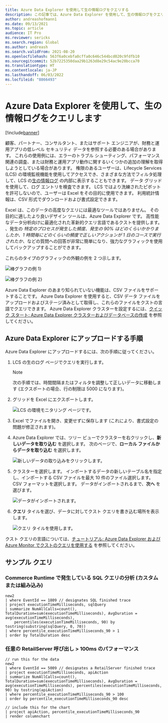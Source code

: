 ```yaml
---
title: Azure Data Explorer を使用して生の情報ログをクエリする
description: この記事では、Azure Data Explorer を使用して、生の情報ログをクエリする方法について説明します。
author: andreashofmann1
ms.date: 09/13/2021
ms.topic: article
audience: IT Pro
ms.reviewer: sericks
ms.search.region: Global
ms.author: andreash
ms.search.validFrom: 2021-08-20
ms.openlocfilehash: 563f6a0cebfa8cffa0c646c544bcd020c9fdfb10
ms.sourcegitcommit: 52b7225350daa29b1263d8e29c54ac9e20bcca70
ms.translationtype: HT
ms.contentlocale: ja-JP
ms.lasthandoff: 06/03/2022
ms.locfileid: "8866493"
---
```

# <a name="use-azure-data-explorer-to-query-raw-information-logs"></a>Azure Data Explorer を使用して、生の情報ログをクエリします

[!include[banner](../includes/banner.md)]

顧客、パートナー、コンサルタント、またはサポート エンジニアが、財務と運用アプリの低レベル セキュリティ データを参照する必要のある場合があります。 これらの使用例には、エラーのトラブル シューティング、パフォーマンス関連の調査、または財務と運用アプリ動作に関するいくつかの追加の理解を取得しようとしている場合があります。 権限のあるユーザーは、Lifecycle Services (LCS) の環境監視機能を使用してアクセスでき、さまざまな方法でフィルタ処理して、LCS の[生の情報ログ](monitoring-diagnostics.md#raw-information-logs) の内部に表示することもできます。 データ グリッドを使用して、ログ エントリを検査できます。 LCS ではより洗練されたピボットを許可しないので、ユーザーは Excel をその目的に使用できます。 利用統計情報は、CSV 形式でダウンロードおよび書式設定できます。 

Excel は、このデータの高度なクエリには最適なツールではありません。 その目的に適したより良いデザイン ツールは、Azure Data Explorer です。 高性能なデータ分析向けに最適化された革新的クエリ言語であるクストを提供します。 、発生の *特定のプロセスが発生した頻度*、*発生の 90% はどのくらいかかりましたか*、*1 時間毎にどのくらいの頻度で正しいアクションが 1 日のコースで実行されたか*、などの質問への回答が非常に簡単になり、強力なグラフィックを使用してバックアップすることができます。 

これらのタイプのグラフィックの外観の例を 2 つ示します。

![棒グラフの例 1}](media/ADE1.png)

![棒グラフの例 2}](media/ADE2.png)

Azure Data Explorer のあまり知られていない機能は、CSV ファイルをサポートすることです。 Azure Data Explorer を使用すると、CSV データ ファイルをアップロードおよびステージ済みとして取得し、これらのファイルをクストの言語でクエリできます。 Azure Data Explorer クラスターを設定するには、[クイック スタート: Azure Data Explorer クラスターおよびデータベースの作成](/azure/data-explorer/create-cluster-database-portal) を参照してください。

## <a name="steps-to-upload-to-azure-data-explorer"></a>Azure Data Explorer にアップロードする手順
Azure Data Explorer にアップロードするには、次の手順に従ってください。 

1.  LCS の生のログ ページでクエリを実行します。
    > [!NOTE]
    > 次の手順では、時間間隔またはフィルタを調整して正しいデータに移動します (エクスポートの場合、行の制限は 5000 になります)。
   
2.  グリッドを Excel にエクスポートします。

    ![LCS の環境モニタリング ページです。](media/ADE3.png)

3.  Excel でファイルを開き、変更せずに保存します (これにより、書式設定の問題が修正されます)。
4.  Azure Data Explorer では、ツリー ビューでクラスターを右クリックし、**新しいデータを取り込む** を選択します。 次のページで、**ローカル ファイルからデータを取り込む** を選択します。

    ![新しいデータの取り込みをクリックします。](media/ADE4.png)

5.  クラスターを選択します。 インポートするデータの新しいテーブル名を指定し、インポートする CSV ファイルを最大 10 件のファイル選択します。 CSV フォーマットを選択します。 データがインポートされるまで、**次へ** を選びます。

    ![データがインポートされます。](media/ADE5.png)

6. **クエリ** タイルを選び、データに対してクスト クエリを書き込む場所を表示します。 

    ![クエリ タイルを使用します。](media/ADE6.png)

クスト クエリの言語については、[チュートリアル: Azure Data Explorer および Azure Monitor でクストのクエリを使用する](/azure/data-explorer/kusto/query/tutorial?pivots=azuredataexplorer) を参照してください。

## <a name="sample-queries"></a>サンプル クエリ
### <a name="analysis-of-sql-queries-occurring-in-the-commerce-runtime-custom-or-built-in"></a>Commerce Runtime で発生している SQL クエリの分析 (カスタムまたは組み込み)

```kusto
new2
| where EventId == 1809 // designates SQL finished trace
| project executionTimeMilliseconds, sqlQuery
| summarize NumAllCalls=count(), TotalDuration=sum(executionTimeMilliseconds), AvgDuration = avg(executionTimeMilliseconds), 
    percentiles(executionTimeMilliseconds, 90) by tostring(substring(sqlQuery, 0, 70))
| where percentile_executionTimeMilliseconds_90 > 1
| order by TotalDuration desc
```

### <a name="performance-of-any-retailserver-calls--100ms"></a>任意の RetailServer 呼び出し > 100ms のパフォーマンス

```kusto
// run this for the data
new2
| where EventId == 5009 // designates a RetailServer finished trace
| project executionTimeMilliseconds, apiAction
| summarize NumAllCalls=count(), TotalDuration=sum(executionTimeMilliseconds), AvgDuration = avg(executionTimeMilliseconds), percentiles(executionTimeMilliseconds, 90) by tostring(apiAction)
| where percentile_executionTimeMilliseconds_90 > 100
| order by percentile_executionTimeMilliseconds_90 desc

// include this for the chart
| project apiAction, percentile_executionTimeMilliseconds_90
| render columnchart
```
